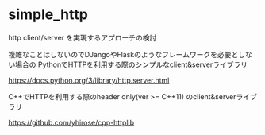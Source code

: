 # simple_http
http client/server を実現するアプローチの検討

複雑なことはしないのでDJangoやFlaskのようなフレームワークを必要としない場合の
PythonでHTTPを利用する際のシンプルなclient&serverライブラリ

https://docs.python.org/3/library/http.server.html

C++でHTTPを利用する際のheader only(ver >= C++11) のclient&serverライブラリ

https://github.com/yhirose/cpp-httplib
